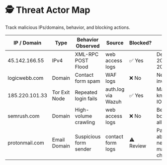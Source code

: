 # 🕵️ Threat Actor Map

Track malicious IPs/domains, behavior, and blocking actions.

| IP / Domain       | Type         | Behavior Observed     | Source               | Blocked? | Notes                |
|-------------------|--------------|------------------------|----------------------|----------|----------------------|
| 45.142.166.55     | IPv4         | XML-RPC POST Flood     | web access logs      | ✅ Yes   | Detected on 2025-08-20 |
| logicwebb.com     | Domain       | Contact form spam      | WAF logs             | ❌ No    | Needs investigation  |
| 185.220.101.33    | Tor Exit Node| Repeated login fails   | auth.log via Wazuh   | ✅ Yes   | Matches known Tor IOC |
| semrush.com       | Domain         | High-volume crawling    | web access logs      | ❌ No    | Benign SEO bot, allowlisted. |
| protonmail.com    | Email Domain   | Suspicious form sender  | contact form logs    | ⚠️ Review | Pattern of abuse, needs manual check. |
